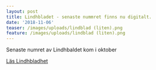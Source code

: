 ```yaml
---
layout: post
title: Lindhbladet - senaste nummret finns nu digitalt.
date: '2018-11-06'
teaser: /images/uploads/lindblad (liten).png
feature: /images/uploads/lindblad (liten).png
---
```

Senaste numret av Lindhbaldet kom i oktober 

[Läs Lindhbladhet](https://github.com/drlindh/www/blob/master/images/uploads/Lindhbladet_2_2018-web.pdf)
